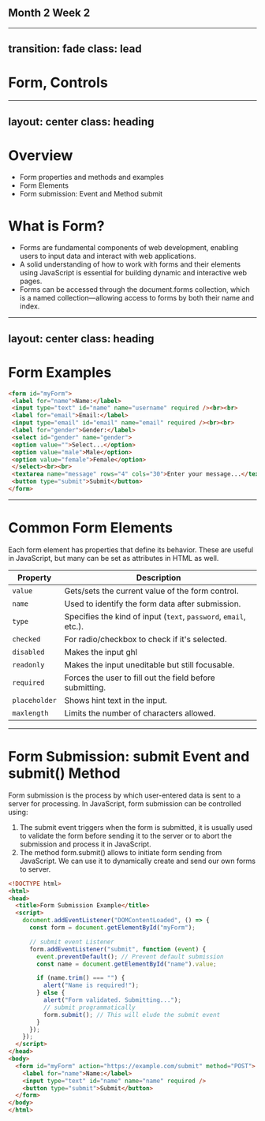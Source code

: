 ## Month 2 Week 2
---
transition: fade
class: lead
---

# Form, Controls

---
layout: center
class: heading
---
# Overview
- Form properties and methods and examples
- Form Elements
- Form submission: Event and  Method submit 

# What is Form?
- Forms are fundamental components of web development, enabling users to input data and interact with web applications. 
- A solid understanding of how to work with forms and their elements using JavaScript is essential for building dynamic and interactive web pages. 
- Forms can be accessed through the document.forms collection, which is a named collection—allowing access to forms by both their name and index.

---
layout: center
class: heading
---

# Form Examples

```html
<form id="myForm">
 <label for="name">Name:</label>
 <input type="text" id="name" name="username" required /><br><br>
 <label for="email">Email:</label>
 <input type="email" id="email" name="email" required /><br><br>
 <label for="gender">Gender:</label>
 <select id="gender" name="gender">
 <option value="">Select...</option>
 <option value="male">Male</option>
 <option value="female">Female</option>
 </select><br><br>
 <textarea name="message" rows="4" cols="30">Enter your message...</textarea><br><br>
 <button type="submit">Submit</button>
</form>
```     

---

# Common Form Elements
Each form element has properties that define its behavior. These are useful in JavaScript, but many can be set as attributes in HTML as well.

| Property      | Description                                                      |
| ------------- | ---------------------------------------------------------------- |
| `value`       | Gets/sets the current value of the form control.                 |
| `name`        | Used to identify the form data after submission.                 |
| `type`        | Specifies the kind of input (`text`, `password`, `email`, etc.). |
| `checked`     | For radio/checkbox to check if it's selected.                    |
| `disabled`    | Makes the input ghl        |
| `readonly`    | Makes the input uneditable but still focusable.                  |
| `required`    | Forces the user to fill out the field before submitting.         |
| `placeholder` | Shows hint text in the input.                                    |
| `maxlength`   | Limits the number of characters allowed.                         |

---

# Form Submission: submit Event and submit() Method
Form submission is the process by which user-entered data is sent to a server for processing. In JavaScript, form submission can be controlled using:

1. The submit event triggers when the form is submitted, it is usually used to validate the form before sending it to the server or to abort the submission and process it in JavaScript.
2. The method form.submit() allows to initiate form sending from JavaScript. We can use it to dynamically create and send our own forms to server.

```html
<!DOCTYPE html>
<html>
<head>
  <title>Form Submission Example</title>
  <script>
    document.addEventListener("DOMContentLoaded", () => {
      const form = document.getElementById("myForm");

      // submit event Listener
      form.addEventListener("submit", function (event) {
        event.preventDefault(); // Prevent default submission
        const name = document.getElementById("name").value;

        if (name.trim() === "") {
          alert("Name is required!");
        } else {
          alert("Form validated. Submitting...");
          // submit programmatically
          form.submit(); // This will elude the submit event
        }
      });
    });
  </script>
</head>
<body>
  <form id="myForm" action="https://example.com/submit" method="POST">
    <label for="name">Name:</label>
    <input type="text" id="name" name="name" required />
    <button type="submit">Submit</button>
  </form>
</body>
</html>
```
